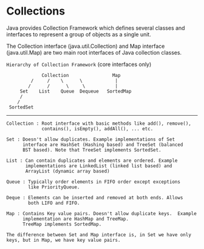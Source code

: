 # Collections

Java provides Collection Framework which defines several classes and interfaces to represent a group of objects as a single unit.

The Collection interface (java.util.Collection) and Map interface (java.util.Map) are two main root interfaces of Java collection classes.

`Hierarchy of Collection Framework` (core interfaces only)

```
             Collection                Map
         /     /    \      \            |
        /      /      \     \           |
     Set    List    Queue  Dequeue   SortedMap
     /
    /
 SortedSet
```
---

```
Collection : Root interface with basic methods like add(), remove(),
             contains(), isEmpty(), addAll(), ... etc.

Set : Doesn't allow duplicates. Example implementations of Set
      interface are HashSet (Hashing based) and TreeSet (balanced
      BST based). Note that TreeSet implements SortedSet.

List : Can contain duplicates and elements are ordered. Example
       implementations are LinkedList (linked list based) and
       ArrayList (dynamic array based)

Queue : Typically order elements in FIFO order except exceptions
        like PriorityQueue.

Deque : Elements can be inserted and removed at both ends. Allows
        both LIFO and FIFO.

Map : Contains Key value pairs. Doesn't allow duplicate keys.  Example
      implementation are HashMap and TreeMap.
      TreeMap implements SortedMap.

The difference between Set and Map interface is, in Set we have only
keys, but in Map, we have key value pairs.
```

